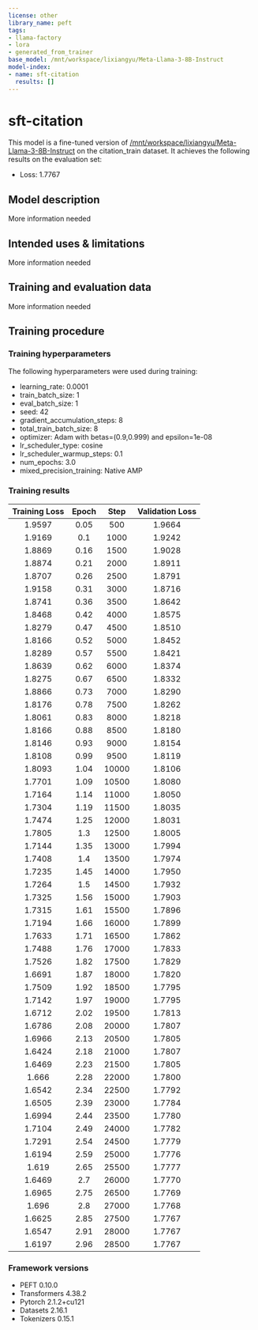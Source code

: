 ```yaml
---
license: other
library_name: peft
tags:
- llama-factory
- lora
- generated_from_trainer
base_model: /mnt/workspace/lixiangyu/Meta-Llama-3-8B-Instruct
model-index:
- name: sft-citation
  results: []
---
```


<!-- This model card has been generated automatically according to the information the Trainer had access to. You
should probably proofread and complete it, then remove this comment. -->

# sft-citation

This model is a fine-tuned version of [/mnt/workspace/lixiangyu/Meta-Llama-3-8B-Instruct](https://huggingface.co//mnt/workspace/lixiangyu/Meta-Llama-3-8B-Instruct) on the citation_train dataset.
It achieves the following results on the evaluation set:
- Loss: 1.7767

## Model description

More information needed

## Intended uses & limitations

More information needed

## Training and evaluation data

More information needed

## Training procedure

### Training hyperparameters

The following hyperparameters were used during training:
- learning_rate: 0.0001
- train_batch_size: 1
- eval_batch_size: 1
- seed: 42
- gradient_accumulation_steps: 8
- total_train_batch_size: 8
- optimizer: Adam with betas=(0.9,0.999) and epsilon=1e-08
- lr_scheduler_type: cosine
- lr_scheduler_warmup_steps: 0.1
- num_epochs: 3.0
- mixed_precision_training: Native AMP

### Training results

| Training Loss | Epoch | Step  | Validation Loss |
|:-------------:|:-----:|:-----:|:---------------:|
| 1.9597        | 0.05  | 500   | 1.9664          |
| 1.9169        | 0.1   | 1000  | 1.9242          |
| 1.8869        | 0.16  | 1500  | 1.9028          |
| 1.8874        | 0.21  | 2000  | 1.8911          |
| 1.8707        | 0.26  | 2500  | 1.8791          |
| 1.9158        | 0.31  | 3000  | 1.8716          |
| 1.8741        | 0.36  | 3500  | 1.8642          |
| 1.8468        | 0.42  | 4000  | 1.8575          |
| 1.8279        | 0.47  | 4500  | 1.8510          |
| 1.8166        | 0.52  | 5000  | 1.8452          |
| 1.8289        | 0.57  | 5500  | 1.8421          |
| 1.8639        | 0.62  | 6000  | 1.8374          |
| 1.8275        | 0.67  | 6500  | 1.8332          |
| 1.8866        | 0.73  | 7000  | 1.8290          |
| 1.8176        | 0.78  | 7500  | 1.8262          |
| 1.8061        | 0.83  | 8000  | 1.8218          |
| 1.8166        | 0.88  | 8500  | 1.8180          |
| 1.8146        | 0.93  | 9000  | 1.8154          |
| 1.8108        | 0.99  | 9500  | 1.8119          |
| 1.8093        | 1.04  | 10000 | 1.8106          |
| 1.7701        | 1.09  | 10500 | 1.8080          |
| 1.7164        | 1.14  | 11000 | 1.8050          |
| 1.7304        | 1.19  | 11500 | 1.8035          |
| 1.7474        | 1.25  | 12000 | 1.8031          |
| 1.7805        | 1.3   | 12500 | 1.8005          |
| 1.7144        | 1.35  | 13000 | 1.7994          |
| 1.7408        | 1.4   | 13500 | 1.7974          |
| 1.7235        | 1.45  | 14000 | 1.7950          |
| 1.7264        | 1.5   | 14500 | 1.7932          |
| 1.7325        | 1.56  | 15000 | 1.7903          |
| 1.7315        | 1.61  | 15500 | 1.7896          |
| 1.7194        | 1.66  | 16000 | 1.7899          |
| 1.7633        | 1.71  | 16500 | 1.7862          |
| 1.7488        | 1.76  | 17000 | 1.7833          |
| 1.7526        | 1.82  | 17500 | 1.7829          |
| 1.6691        | 1.87  | 18000 | 1.7820          |
| 1.7509        | 1.92  | 18500 | 1.7795          |
| 1.7142        | 1.97  | 19000 | 1.7795          |
| 1.6712        | 2.02  | 19500 | 1.7813          |
| 1.6786        | 2.08  | 20000 | 1.7807          |
| 1.6966        | 2.13  | 20500 | 1.7805          |
| 1.6424        | 2.18  | 21000 | 1.7807          |
| 1.6469        | 2.23  | 21500 | 1.7805          |
| 1.666         | 2.28  | 22000 | 1.7800          |
| 1.6542        | 2.34  | 22500 | 1.7792          |
| 1.6505        | 2.39  | 23000 | 1.7784          |
| 1.6994        | 2.44  | 23500 | 1.7780          |
| 1.7104        | 2.49  | 24000 | 1.7782          |
| 1.7291        | 2.54  | 24500 | 1.7779          |
| 1.6194        | 2.59  | 25000 | 1.7776          |
| 1.619         | 2.65  | 25500 | 1.7777          |
| 1.6469        | 2.7   | 26000 | 1.7770          |
| 1.6965        | 2.75  | 26500 | 1.7769          |
| 1.696         | 2.8   | 27000 | 1.7768          |
| 1.6625        | 2.85  | 27500 | 1.7767          |
| 1.6547        | 2.91  | 28000 | 1.7767          |
| 1.6197        | 2.96  | 28500 | 1.7767          |


### Framework versions

- PEFT 0.10.0
- Transformers 4.38.2
- Pytorch 2.1.2+cu121
- Datasets 2.16.1
- Tokenizers 0.15.1